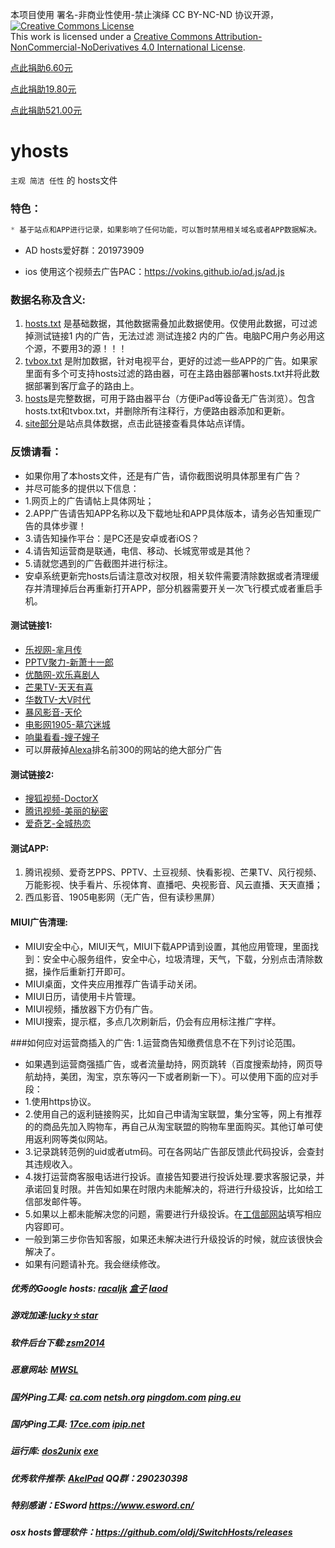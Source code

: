 本项目使用 署名-非商业性使用-禁止演绎 CC BY-NC-ND 协议开源，
[![Creative Commons License](https://i.creativecommons.org/l/by-nc-nd/4.0/88x31.png)](https://creativecommons.org/licenses/by-nc-nd/4.0/)  
This work is licensed under a [Creative Commons Attribution-NonCommercial-NoDerivatives 4.0 International License](https://creativecommons.org/licenses/by-nc-nd/4.0/).

[点此捐助6.60元](https://raw.githubusercontent.com/vokins/yhosts/master/donate/660.png)

[点此捐助19.80元](https://raw.githubusercontent.com/vokins/yhosts/master/donate/198.png)

[点此捐助521.00元](https://raw.githubusercontent.com/vokins/yhosts/master/donate/521.png)

# yhosts
`
主观 简洁 任性
`
   的
hosts文件


### 特色：

```javascript
* 基于站点和APP进行记录，如果影响了任何功能，可以暂时禁用相关域名或者APP数据解决。
```
* AD hosts爱好群：201973909

* ios 使用这个视频去广告PAC：https://vokins.github.io/ad.js/ad.js

### 数据名称及含义:
1. [hosts.txt](https://raw.githubusercontent.com/vokins/yhosts/master/hosts.txt) 是基础数据，其他数据需叠加此数据使用。仅使用此数据，可过滤掉测试链接1 内的广告，无法过滤 测试连接2 内的广告。电脑PC用户务必用这个源，不要用3的源！！！
2. [tvbox.txt](https://raw.githubusercontent.com/vokins/yhosts/master/tvbox.txt) 是附加数据，针对电视平台，更好的过滤一些APP的广告。如果家里面有多个可支持hosts过滤的路由器，可在主路由器部署hosts.txt并将此数据部署到客厅盒子的路由上。
3. [hosts](https://raw.githubusercontent.com/vokins/yhosts/master/hosts)是完整数据，可用于路由器平台（方便iPad等设备无广告浏览）。包含hosts.txt和tvbox.txt，并删除所有注释行，方便路由器添加和更新。
4. [site部分](https://github.com/vokins/yhosts/wiki/%E6%95%B0%E6%8D%AE%E8%AF%A6%E7%BB%86%E8%AF%B4%E6%98%8E)是站点具体数据，点击此链接查看具体站点详情。

### 反馈请看：
* 如果你用了本hosts文件，还是有广告，请你截图说明具体那里有广告？
* 并尽可能多的提供以下信息：
* 1.网页上的广告请帖上具体网址；
* 2.APP广告请告知APP名称以及下载地址和APP具体版本，请务必告知重现广告的具体步骤！
* 3.请告知操作平台：是PC还是安卓或者iOS？
* 4.请告知运营商是联通，电信、移动、长城宽带或是其他？
* 5.请就您遇到的广告截图并进行标注。
* 安卓系统更新完hosts后请注意改对权限，相关软件需要清除数据或者清理缓存并清理掉后台再重新打开APP，部分机器需要开关一次飞行模式或者重启手机。

#### 测试链接1:
* [乐视网-芈月传](http://www.letv.com/ptv/vplay/24371048.html)
* [PPTV聚力-新萧十一郎](http://v.pptv.com/show/4atBviaaMicDqdGibc.html)
* [优酷网-欢乐喜剧人](http://v.youku.com/v_show/id_XMTQ2MjA5MzE5Ng==.html)
* [芒果TV-天天有喜](http://www.mgtv.com/v/2/166072/f/2949223.html)
* [华数TV-大V时代](http://www.wasu.cn/Play/show/id/2037963)
* [暴风影音-天伦](http://www.baofeng.com/play/463/play-796463.html)
* [电影网1905-墓穴迷城](http://www.1905.com/vod/play/969015.shtml)
* [响巢看看-嫂子嫂子](http://vod.kankan.com/v/90/90518.shtml)
* 可以屏蔽掉[Alexa](http://www.alexa.com/topsites/countries/CN)排名前300的网站的绝大部分广告

#### 测试链接2:
* [搜狐视频-DoctorX](http://tv.sohu.com/20140326/n397234225.shtml)
* [腾讯视频-美丽的秘密](http://v.qq.com/cover/5/5fs2bn3beyv0rbo/r00192d3ruz.html)
* [爱奇艺-全城热恋](http://www.iqiyi.com/v_19rrl6p15k.html)

#### 测试APP:
1. 腾讯视频、爱奇艺PPS、PPTV、土豆视频、快看影视、芒果TV、风行视频、万能影视、快手看片、乐视体育、直播吧、央视影音、风云直播、天天直播；
2. 西瓜影音、1905电影网（无广告，但有读秒黑屏）

#### MIUI广告清理:
* MIUI安全中心，MIUI天气，MIUI下载APP请到设置，其他应用管理，里面找到：安全中心服务组件，安全中心，垃圾清理，天气，下载，分别点击清除数据，操作后重新打开即可。
* MIUI桌面，文件夹应用推荐广告请手动关闭。
* MIUI日历，请使用卡片管理。
* MIUI视频，播放器下方仍有广告。
* MIUI搜索，提示框，多点几次刷新后，仍会有应用标注推广字样。

###如何应对运营商插入的广告:
1.运营商告知缴费信息不在下列讨论范围。
* 如果遇到运营商强插广告，或者流量劫持，网页跳转（百度搜索劫持，网页导航劫持，美团，淘宝，京东等闪一下或者刷新一下）。可以使用下面的应对手段：
* 1.使用https协议。
* 2.使用自己的返利链接购买，比如自己申请淘宝联盟，集分宝等，网上有推荐的的商品先加入购物车，再自己从淘宝联盟的购物车里面购买。其他订单可使用返利网等类似网站。
* 3.记录跳转范例的uid或者utm码。可在各网站广告部反馈此代码投诉，会查封其违规收入。
* 4.拨打运营商客服电话进行投诉。直接告知要进行投诉处理.要求客服记录，并承诺回复时限。并告知如果在时限内未能解决的，将进行升级投诉，比如给工信部发邮件等。
* 5.如果以上都未能解决您的问题，需要进行升级投诉。在[工信部网站](http://www.chinatcc.gov.cn:8080/cms/shensus/)填写相应内容即可。
* 一般到第三步你告知客服，如果还未解决进行升级投诉的时候，就应该很快会解决了。
* 如果有问题请补充。我会继续修改。

##### 优秀的Google hosts: [racaljk](https://raw.githubusercontent.com/racaljk/hosts/master/hosts)  [盒子](http://www.360kb.com/kb/7_150.html) [laod](http://laod.cn/hosts/2016-google-hosts.html) 

##### 游戏加速:[lucky☆star](http://bbs.a9vg.com/thread-4549081-1-1.html)

##### 软件后台下载:[zsm2014](http://bbs.kafan.cn/thread-1798022-1-1.html)

##### 恶意网站: [MWSL](http://www.mwsl.org.cn/hosts/hosts)

##### 国外Ping工具: [ca.com](https://asm.ca.com/zh_cn/ping.php) [netsh.org](http://serve.netsh.org/pub/ping.php) [pingdom.com](http://tools.pingdom.com/ping/) [ping.eu](http://ping.eu/ping)

##### 国内Ping工具: [17ce.com](http://www.17ce.com/site/ping) [ipip.net](http://www.ipip.net/ping.php)

##### 运行库: [dos2unix](http://sourceforge.net/projects/dos2unix/) [exe](http://www.bathome.net/thread-36408-1-1.html)

##### 优秀软件推荐: [AkelPad](http://akelpad.sf.net/) QQ群：290230398

##### 特别感谢：ESword https://www.esword.cn/

##### osx hosts管理软件：https://github.com/oldj/SwitchHosts/releases
